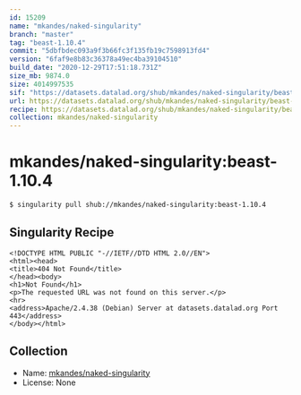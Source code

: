 ```yaml
---
id: 15209
name: "mkandes/naked-singularity"
branch: "master"
tag: "beast-1.10.4"
commit: "5dbfbdec093a9f3b66fc3f135fb19c7598913fd4"
version: "6faf9e8b83c36378a49ec4ba39104510"
build_date: "2020-12-29T17:51:18.731Z"
size_mb: 9874.0
size: 4014997535
sif: "https://datasets.datalad.org/shub/mkandes/naked-singularity/beast-1.10.4/2020-12-29-5dbfbdec-6faf9e8b/6faf9e8b83c36378a49ec4ba39104510.sif"
url: https://datasets.datalad.org/shub/mkandes/naked-singularity/beast-1.10.4/2020-12-29-5dbfbdec-6faf9e8b/
recipe: https://datasets.datalad.org/shub/mkandes/naked-singularity/beast-1.10.4/2020-12-29-5dbfbdec-6faf9e8b/Singularity
collection: mkandes/naked-singularity
---
```


# mkandes/naked-singularity:beast-1.10.4

```bash
$ singularity pull shub://mkandes/naked-singularity:beast-1.10.4
```

## Singularity Recipe

```singularity
<!DOCTYPE HTML PUBLIC "-//IETF//DTD HTML 2.0//EN">
<html><head>
<title>404 Not Found</title>
</head><body>
<h1>Not Found</h1>
<p>The requested URL was not found on this server.</p>
<hr>
<address>Apache/2.4.38 (Debian) Server at datasets.datalad.org Port 443</address>
</body></html>
```

## Collection

 - Name: [mkandes/naked-singularity](https://github.com/mkandes/naked-singularity)
 - License: None

